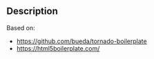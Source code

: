 ## Description
Based on:
 - https://github.com/bueda/tornado-boilerplate
 - https://html5boilerplate.com/
